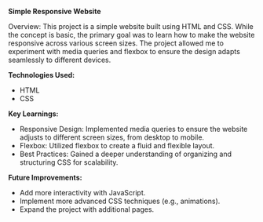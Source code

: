 **Simple Responsive Website**

Overview:
This project is a simple website built using HTML and CSS. While the concept is basic, the primary goal was to learn how to make the website responsive across various screen sizes. The project allowed me to experiment with media queries and flexbox to ensure the design adapts seamlessly to different devices.

**Technologies Used:**
- HTML
- CSS

**Key Learnings:**
- Responsive Design: Implemented media queries to ensure the website adjusts to different screen sizes, from desktop to mobile.
- Flexbox: Utilized flexbox to create a fluid and flexible layout.
- Best Practices: Gained a deeper understanding of organizing and structuring CSS for scalability.

**Future Improvements:**
- Add more interactivity with JavaScript.
- Implement more advanced CSS techniques (e.g., animations).
- Expand the project with additional pages.
